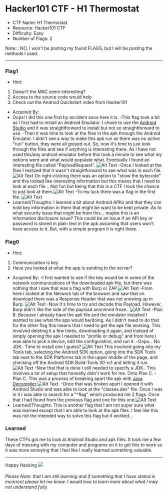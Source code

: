# Hacker101 CTF - H1 Thermostat

- CTF Name: H1 Thermostat
- Resource: Hacker101 CTF
- Difficulty: Easy
- Number of Flags: 2

Note::: NO, I won't be posting my found FLAGS, but I will be posting the methods I used. 

<hr>

### Flag1
- Hint: 
 1. Doesn't the MAC seem interesting?
 2. Access to the source code would help
 3. Check out the Android Quickstart video from Hacker101
- Acquired By: 
- Oops! I did this one first by accident sooo here it is.
-This flag took a bit as I first had to install an Android Emulator. I chose to use the [Android Studio](https://developer.android.com/studio) and it was straightforward to install but not so straightforward to use. 
-Then it was time to look at the files in the apk through the Android Emulator. I didn't see a way to make this apk run as there was no active "run" button, they were all greyed out. So, now it's time to just look through the files and see if anything is interesting there. As I have not used this/any android emulator before this took a minute to see what my options were and what would populate what. Eventually I found an interesting file called "PayloadRequest". ![Alt Text](https://dev-to-uploads.s3.amazonaws.com/i/ter5sm24hkgaux4e4aqw.png)
-Once I looked at the files I realized that it wasn't straightforward to see what was in each file. ![Alt Text](https://dev-to-uploads.s3.amazonaws.com/i/yhmvofp3vzfmra58dyb8.png) On right-clicking there was an option to "show the bytecode" and this looked like interesting information but this means that I need to look at each file... Not fun but being that this is a CTF I took the chance to just look at them.![Alt Text](https://dev-to-uploads.s3.amazonaws.com/i/ou29ow5cshtcv2t6nyqe.png)
-To my luck there was a flag in the first file. ![Alt Text](https://dev-to-uploads.s3.amazonaws.com/i/uy1l7diod7mhdar41moo.png)
- Learned/Thoughts: 
I learned a bit about Android APKs and that they can hold key information in them that might be want to be kept private. As to what security issue that might be from this... maybe this is an information disclosure issue? This could be an issue if an API key or password is stored in plain text in the apk assuming that users won't have access to it. But, with a simple program it is right there.


### Flag0
- Hint: 
1. Communication is key
2. Have you looked at what the app is sending to the server?
- Acquired By: 
 -I first wanted to see if the key would be in some of the network communications of the downloaded apk file, but there was nothing that I saw that was a flag with Burp or ZAP.![Alt Text](https://dev-to-uploads.s3.amazonaws.com/i/74n5d1gjoxnuai2lz3pl.png)
-From here I looked at the Network tab of the browser and saw that on download there was a Response Header that was not snowing up in Burp. ![Alt Text](https://dev-to-uploads.s3.amazonaws.com/i/n4rstrsj19vwpi07q4ts.png)
-Now it's time to try and decode this Payload. However, Burp didn't like the side of the payload annnnnnd froze.. ![Alt Text](https://dev-to-uploads.s3.amazonaws.com/i/8a3x5og8bzecalam0xns.png)
-Plan B. Because I already have the apk file and the emulator installed I wanted to see what the app would be/doing. As I didn't need to do that for the other flag this means that I need to get the apk file working. This involved deleting it a few times, downloading it again, and instead of simply opening the apk I needed to "profile or debug" and from here I was able to pick a device, edit the configuration, and run it. 
-Oops... No JDK.. Time to install one I guess? ![Alt Text](https://dev-to-uploads.s3.amazonaws.com/i/glm6mhlzdyj8dwli79lp.png) This involved going into my Tools tab, selecting the Android SDK option, going into the SDK Tools tab next to the SDK Platforms tab in the upper middle of the page, and checking off the Android SDK Build-Tools 30-rc1 and letting it run.![Alt Text](https://dev-to-uploads.s3.amazonaws.com/i/f8y8aeht2kwsl1vp1wl1.png)
-Now that that is done I still needed to specify a JDK.. This involves a lot of setup that honestly didn't work for me. Onto Plan C.
-Plan C. This was a process of breaking apart the apk with [Java Decompiler](http://www.javadecompilers.com/) ![Alt Text](https://dev-to-uploads.s3.amazonaws.com/i/tdr3u2oyo8b489z8wrlt.png).
-Once that was broken apart I opened it with Android Studio and was able to look at the "classes.dex" file. Once I was in it I was able to search for a "^flag" which produced me 2 flags. Once that I had found from the previous flag and one for this one.![Alt Text](https://dev-to-uploads.s3.amazonaws.com/i/h26hpvdcszdycwn1jv2r.png)
- Learned/Thoughts: This is another flag that I am not super sure what was learned except that I am able to look at the apk files. I feel like this was not the intended way to solve this flag but it worked... 

### Learned
These CTFs got me to look at Android Studio and apk files. It took me a few days of messing with my computer and programs on it to get this to work so it was more annoying that I feel like I really learned something valuable.

<hr>

Happy Hacking
![](https://media.giphy.com/media/l3vRmVv5P01I5NDAA/giphy.gif)

###### Please Note: that I am still learning and if something that I have stated is incorrect please let me know. I would love to learn more about what I may not understand fully.
